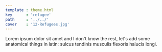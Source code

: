 ```yaml
---
template : theme.html
key      : 'refugee'
path     : '../../'
cover    : '12-Refugees.jpg'
---
```


Lorem ipsum dolor sit amet and I don't know the rest, let's add some anatomical things in latin: sulcus tendinis musculis flexoris halucis longi.